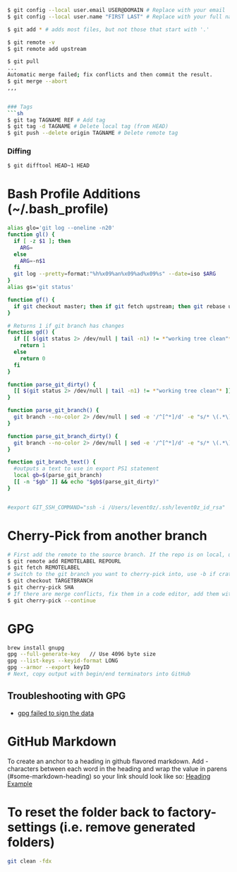 ```sh
$ git config --local user.email USER@DOMAIN # Replace with your email
$ git config --local user.name "FIRST LAST" # Replace with your full name
```

```sh
$ git add * # adds most files, but not those that start with '.'
```

```sh
$ git remote -v
$ git remote add upstream 
```

```sh
$ git pull
...
Automatic merge failed; fix conflicts and then commit the result.
$ git merge --abort
,,,


### Tags
```sh
$ git tag TAGNAME REF # Add tag
$ git tag -d TAGNAME # Delete local tag (from HEAD)
$ git push --delete origin TAGNAME # Delete remote tag
```


### Diffing
```sh
$ git difftool HEAD~1 HEAD
```


# Bash Profile Additions (~/.bash_profile)

```sh
alias glo='git log --oneline -n20'
function gl() {
  if [ -z $1 ]; then
    ARG=
  else
    ARG=-n$1
  fi
  git log --pretty=format:"%h%x09%an%x09%ad%x09%s" --date=iso $ARG
}
alias gs='git status'

function gf() {
  if git checkout master; then if git fetch upstream; then git rebase upstream/master; fi; fi
}

# Returns 1 if git branch has changes
function gd() {
  if [[ $(git status 2> /dev/null | tail -n1) != *"working tree clean"* ]]; then 
    return 1
  else
    return 0
  fi
}

function parse_git_dirty() {
  [[ $(git status 2> /dev/null | tail -n1) != *"working tree clean"* ]] && echo "*"
}

function parse_git_branch() {
  git branch --no-color 2> /dev/null | sed -e '/^[^*]/d' -e "s/* \(.*\)/\1/"
}

function parse_git_branch_dirty() {
  git branch --no-color 2> /dev/null | sed -e '/^[^*]/d' -e "s/* \(.*\)/\1$(parse_git_dirty)/"
}

function git_branch_text() {
  #outputs a text to use in export PS1 statement
  local gb=$(parse_git_branch)
  [[ -n "$gb" ]] && echo "$gb$(parse_git_dirty)"  
}


#export GIT_SSH_COMMAND="ssh -i /Users/levent0z/.ssh/levent0z_id_rsa"

```


# Cherry-Pick from another branch
```sh
# First add the remote to the source branch. If the repo is on local, use absolute path for REPOURL
$ git remote add REMOTELABEL REPOURL
$ git fetch REMOTELABEL
# Switch to the git branch you want to cherry-pick into, use -b if crating new branch:
$ git checkout TARGETBRANCH
$ git cherry-pick SHA
# If there are merge conflicts, fix them in a code editor, add them with `git add` and then:
$ git cherry-pick --continue
```

# GPG

```sh
brew install gnupg
gpg --full-generate-key   // Use 4096 byte size
gpg --list-keys --keyid-format LONG
gpg --armor --export keyID
# Next, copy output with begin/end terminators into GitHub
```


## Troubleshooting with GPG
- [gpg failed to sign the data](https://stackoverflow.com/questions/41502146/git-gpg-onto-mac-osx-error-gpg-failed-to-sign-the-data/55646482#55646482)



# GitHub Markdown

To create an anchor to a heading in github flavored markdown. Add - characters between each word in the heading and wrap the value in parens (#some-markdown-heading) so your link should look like so:
[Heading Example](#heading-example)


# To reset the folder back to factory-settings (i.e. remove generated folders)
```sh
git clean -fdx
```